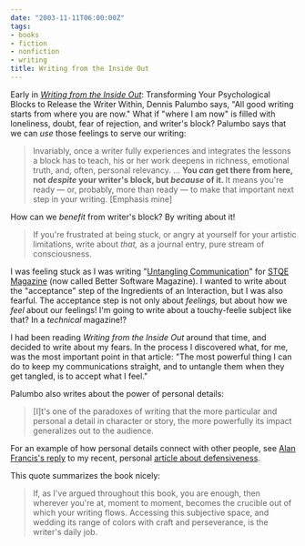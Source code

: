 ```yaml
---
date: "2003-11-11T06:00:00Z"
tags:
- books
- fiction
- nonfiction
- writing
title: Writing from the Inside Out
---
```


Early in  <em><a href="http://www.amazon.com/exec/obidos/ASIN/0471382663/dalehemer-20">Writing from the Inside Out</a></em>: Transforming Your Psychological Blocks to Release the Writer Within,  Dennis Palumbo says, "All good writing starts from where you are now." What if "where I am now" is filled with loneliness, doubt, fear of rejection, and writer's block? Palumbo says that we can <em>use</em> those feelings to serve our writing:

> Invariably, once a writer fully experiences and integrates the lessons a block has to teach, his or her work deepens in richness, emotional truth, and, often, personal relevancy. ... <strong> You <em>can</em> get there from here, not <em>despite</em> your writer's block, but <em>because</em> of it. </strong> It means you're ready — or, probably, more than ready — to make that important next step in your writing. [Emphasis mine]

How can we <em>benefit</em> from writer's block? By writing about it!

> If you're frustrated at being stuck, or angry at yourself for your artistic limitations, write about <em>that,</em> as a journal entry, pure stream of consciousness.

I was feeling stuck as I was writing "<a href="http://www.dhemery.com/articles/untangling_communication.html">Untangling Communication</a>" for <a href="http://www.bettersoftware.com">STQE Magazine</a> (now called Better Software Magazine). I wanted to write about the "acceptance" step of the Ingredients of an Interaction, but I was also fearful. The acceptance step is not only about <em>feelings,</em> but about how we <em>feel</em> about our feelings! I'm going to write about a touchy-feelie subject like that? In a <em>technical</em> magazine!?

I had been reading <em>Writing from the Inside Out</em> around that time, and decided to write about my fears. In the process I discovered what, for me, was the most important point in that article: "The most powerful thing I can do to keep my communications straight, and to untangle them when they get tangled, is to accept what I feel."

Palumbo also writes about the power of personal details:

> [I]t's one of the paradoxes of writing that the more particular and personal a detail in character or story, the more powerfully its impact generalizes out to the audience.

For an example of how personal details connect with other people, see <a href="http://www.twelve71.com/archives/000254.html">Alan Francis's reply</a> to my recent, personal <a href="http://www.dhemery.com/cwd/2003/10/defensiveness.html">article about defensiveness</a>.

This quote summarizes the book nicely:

> If, as I've argued throughout this book, you are enough, then wherever you're at, moment to moment, becomes the crucible out of which your writing flows. Accessing this subjective space, and wedding its range of colors with craft and perseverance, is the writer's daily job.
